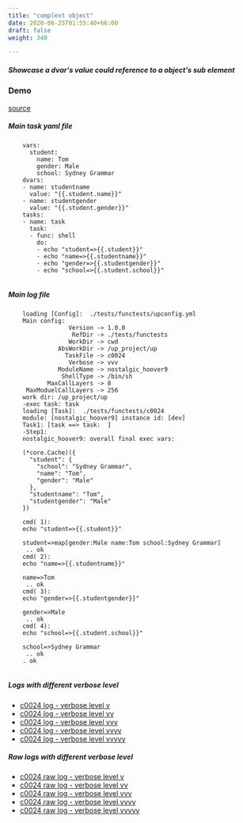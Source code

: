 ```yaml
---
title: "complext object"
date: 2020-06-25T01:55:40+66:00
draft: false
weight: 340

---
```


##### Showcase a dvar's value could reference to a object's sub element


### Demo








[source](https://github.com/upcmd/up/blob/master/tests/functests/c0024.yml)

##### Main task yaml file
```
    vars:
      student:
        name: Tom
        gender: Male
        school: Sydney Grammar
    dvars:
    - name: studentname
      value: "{{.student.name}}"
    - name: studentgender
      value: "{{.student.gender}}"
    tasks:
    - name: task
      task:
      - func: shell
        do:
        - echo "student=>{{.student}}"
        - echo "name=>{{.studentname}}"
        - echo "gender=>{{.studentgender}}"
        - echo "school=>{{.student.school}}"
    
```
##### Main log file
```
    loading [Config]:  ./tests/functests/upconfig.yml
    Main config:
                 Version -> 1.0.0
                  RefDir -> ./tests/functests
                 WorkDir -> cwd
              AbsWorkDir -> /up_project/up
                TaskFile -> c0024
                 Verbose -> vvv
              ModuleName -> nostalgic_hoover9
               ShellType -> /bin/sh
           MaxCallLayers -> 8
     MaxModuelCallLayers -> 256
    work dir: /up_project/up
    -exec task: task
    loading [Task]:  ./tests/functests/c0024
    module: [nostalgic_hoover9] instance id: [dev]
    Task1: [task ==> task:  ]
    -Step1:
    nostalgic_hoover9: overall final exec vars:
    
    (*core.Cache)({
      "student": {
        "school": "Sydney Grammar",
        "name": "Tom",
        "gender": "Male"
      },
      "studentname": "Tom",
      "studentgender": "Male"
    })
    
    cmd( 1):
    echo "student=>{{.student}}"
    
    student=>map[gender:Male name:Tom school:Sydney Grammar]
     .. ok
    cmd( 2):
    echo "name=>{{.studentname}}"
    
    name=>Tom
     .. ok
    cmd( 3):
    echo "gender=>{{.studentgender}}"
    
    gender=>Male
     .. ok
    cmd( 4):
    echo "school=>{{.student.school}}"
    
    school=>Sydney Grammar
     .. ok
    . ok
    
```


##### Logs with different verbose level
* [c0024 log - verbose level v](../../logs/c0024_v)
* [c0024 log - verbose level vv](../../logs/c0024_vv)
* [c0024 log - verbose level vvv](../../logs/c0024_vvvv)
* [c0024 log - verbose level vvvv](../../logs/c0024_vvvv)
* [c0024 log - verbose level vvvvv](../../logs/c0024_vvvvv)

##### Raw logs with different verbose level
* [c0024 raw log - verbose level v](../../reflogs/c0024_v.log)
* [c0024 raw log - verbose level vv](../../reflogs/c0024_vv.log)
* [c0024 raw log - verbose level vvv](../../reflogs/c0024_vvv.log)
* [c0024 raw log - verbose level vvvv](../../reflogs/c0024_vvvv.log)
* [c0024 raw log - verbose level vvvvv](../../reflogs/c0024_vvvvv.log)







